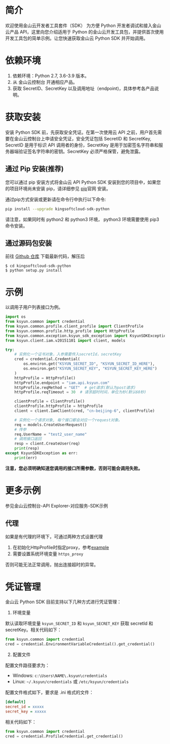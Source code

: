 # 简介
欢迎使用金山云开发者工具套件（SDK）
为方便 Python 开发者调试和接入金山云产品 API，这里向您介绍适用于 Python 的金山云开发工具包，并提供首次使用开发工具包的简单示例。让您快速获取金山云 Python SDK 并开始调用。

# 依赖环境

1. 依赖环境：Python 2.7, 3.6-3.9 版本。
2. 从 金山云控制台 开通相应产品。
3. 获取 SecretID、SecretKey 以及调用地址（endpoint)，具体参考各产品说明。

# 获取安装

安装 Python SDK 前，先获取安全凭证。在第一次使用云 API 之前，用户首先需要在金山云控制台上申请安全凭证，安全凭证包括 SecretID 和 SecretKey, SecretID 是用于标识 API 调用者的身份，SecretKey 是用于加密签名字符串和服务器端验证签名字符串的密钥。SecretKey 必须严格保管，避免泄露。

## 通过 Pip 安装(推荐)

您可以通过 pip 安装方式将金山云 API Python SDK 安装到您的项目中，如果您的项目环境尚未安装 pip，请详细参见 [pip](https://pip.pypa.io/en/stable/installing/?spm=a3c0i.o32026zh.a3.6.74134958lLSo6o)官网 安装。

通过pip方式安装或更新请在命令行中执行以下命令:

```bash
pip install --upgrade kingsoftcloud-sdk-python
```

请注意，如果同时有 python2 和 python3 环境， python3 环境需要使用 pip3 命令安装。

## 通过源码包安装

前往 [Github 仓库](https://github.com/kingsoftcloud/sdk-python) 下载最新代码，解压后

    $ cd kingsoftcloud-sdk-python
    $ python setup.py install

# 示例

以调用子用户列表接口为例。

```python
import os
from ksyun.common import credential
from ksyun.common.profile.client_profile import ClientProfile
from ksyun.common.profile.http_profile import HttpProfile
from ksyun.common.exception.ksyun_sdk_exception import KsyunSDKException
from ksyun.client.iam.v20151101 import client, models

try:
    # 实例化一个证书对象，入参需要传入secretId，secretKey
    cred = credential.Credential(
        os.environ.get("KSYUN_SECRET_ID", "KSYUN_SECRET_ID_HERE"),
        os.environ.get("KSYUN_SECRET_KEY", "KSYUN_SECRET_KEY_HERE")
    )
    httpProfile = HttpProfile()
    httpProfile.endpoint = "iam.api.ksyun.com"
    httpProfile.reqMethod = "GET"  # get请求(默认为post请求)
    httpProfile.reqTimeout = 30  # 请求超时时间，单位为秒(默认60秒)

    clientProfile = ClientProfile()
    clientProfile.httpProfile = httpProfile
    client = client.IamClient(cred, "cn-beijing-6", clientProfile)

    # 实例化一个请求对象, 每个接口都会对应一个request对象。
    req = models.CreateUserRequest()
    # 传参
    req.UserName = "test2_user_name"
    # 调用接口返回
    resp = client.CreateUser(req)
    print(resp)
except KsyunSDKException as err:
    print(err)
```

**注意，您必须明确知道您调用的接口所需参数，否则可能会调用失败。**

# 更多示例
参见金山云控制台-API Explorer-对应服务-SDK示例

## 代理

如果是有代理的环境下，可通过两种方式设置代理

1. 在初始化HttpProfile时指定proxy，参考[example](https://github.com/ksyun/ksyun-sdk-python/blob/master/examples/cvm/v20170312/describe_zones.py)
2. 需要设置系统环境变量 `https_proxy`

否则可能无法正常调用，抛出连接超时的异常。


# 凭证管理

金山云 Python SDK 目前支持以下几种方式进行凭证管理：

1. 环境变量

默认读取环境变量 `ksyun_SECRET_ID` 和 `ksyun_SECRET_KEY` 获取 secretId 和 secretKey。相关代码如下：

```python
from ksyun.common import credential
cred = credential.EnvironmentVariableCredential().get_credential()
```

2. 配置文件

配置文件路径要求为：

+ Windows: `c:\Users\NAME\.ksyun\credentials`
+ Linux: `~/.ksyun/credentials` 或 `/etc/ksyun/credentials`

配置文件格式如下，要求是 .ini 格式的文件：

```ini
[default]
secret_id = xxxxx
secret_key = xxxxx
```

相关代码如下：

```python
from ksyun.common import credential
cred = credential.ProfileCredential.get_credential()
```


